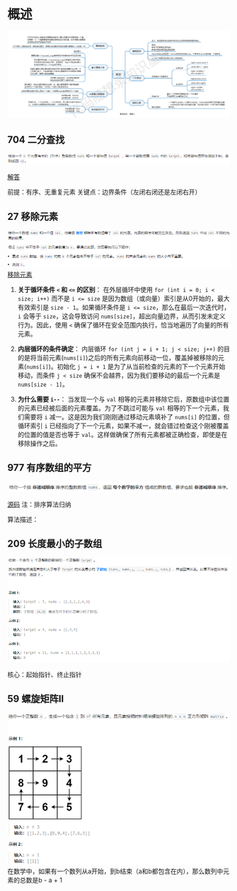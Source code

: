 
# 概述

![image0001](images/image0001.png)

## 704 二分查找

![题目](images/image.png)

[解答](src/search.cpp)

前提：有序、无重复元素
关键点：边界条件（左闭右闭还是左闭右开）

## 27 移除元素

![alt text](<images/image copy.png>)
[移除元素](src/removeElement.cpp)

1. **关于循环条件 `<` 和 `<=` 的区别**：
   在外层循环中使用 `for (int i = 0; i < size; i++)` 而不是 `i <= size` 是因为数组（或向量）索引是从0开始的，最大有效索引是 `size - 1`。如果循环条件是 `i <= size`，那么在最后一次迭代时，`i` 会等于 `size`，这会导致访问 `nums[size]`，超出向量边界，从而引发未定义行为。因此，使用 `<` 确保了循环在安全范围内执行，恰当地遍历了向量的所有元素。

2. **内层循环的条件确定**：
   内层循环 `for (int j = i + 1; j < size; j++)` 的目的是将当前元素(`nums[i]`)之后的所有元素向前移动一位，覆盖掉被移除的元素(`nums[i]`)。初始化 `j = i + 1` 是为了从当前检查的元素的下一个元素开始移动，而条件 `j < size` 确保不会越界，因为我们要移动的最后一个元素是 `nums[size - 1]`。

3. **为什么需要 `i--`**：
   当发现一个与 `val` 相等的元素并移除它后，原数组中该位置的元素已经被后面的元素覆盖。为了不跳过可能与 `val` 相等的下一个元素，我们需要将 `i` 减一。这是因为我们刚刚通过移动元素填补了 `nums[i]` 的位置，但循环索引 `i` 已经指向了下一个元素，如果不减一，就会错过检查这个刚被覆盖的位置的值是否也等于 `val`。这样做确保了所有元素都被正确检查，即使是在移除操作之后。

## 977 有序数组的平方

![alt text](<images/image copy 2.png>)

[源码](src/sortedSquares.cpp)
注：排序算法归纳

算法描述：

## 209 长度最小的子数组

![alt text](<images/image copy 4.png>)

核心：起始指针、终止指针

## 59 螺旋矩阵II

![alt text](<images/image copy 3.png>)
在数学中，如果有一个数列从a开始，到b结束（a和b都包含在内），那么数列中元素的总数是b - a + 1
